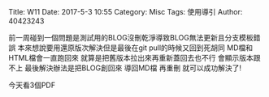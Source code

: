 Title: W11
Date: 2017-5-3 10:55
Category: Misc
Tags: 使用導引
Author: 40423243


<section>
前一周碰到一個問題是測試用的BLOG沒刪乾淨導致BLOG無法更新且分支模板錯誤
本來想說要用還原版次解決但是最後在git pull的時候又回到死胡同 MD檔和HTML檔會一直跑回來
就算是把舊版本拉出來再重新蓋回去也不行
會顯示版本跟不上
最後解決辦法是把BLOG創回來 導回MD檔 再重刪 就可以成功解決了!

今天看3個PDF
</section>

